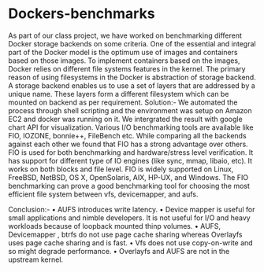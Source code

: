 # Dockers-benchmarks

As part of our class project, we have worked on benchmarking different Docker storage backends on some criteria.
One of the essential and integral part of the Docker model is the optimum use of images and containers based on those images.
To implement containers based on the images, Docker relies on different file systems features in the kernel. 
The primary reason of using filesystems in the Docker is abstraction of storage backend.
A storage backend enables us to use a set of layers that are addressed by a unique name. 
These layers form a different filesystem which can be mounted on backend as per requirement.
Solution:-
We  automated the process through shell scripting and the environment was setup on Amazon EC2 and docker was running on it. We intergrated
the result with google chart API for visualization.
Various I/O benchmarking tools are available like FIO, IOZONE, bonnie++, FileBench etc.
While comparing all the backends against each other we found that FIO has a strong advantage over others.
FIO is used for both benchmarking and hardware/stress level verification.
It has support for different type of IO engines (like sync, mmap, libaio, etc).
It works on both blocks and file level.
FIO is widely supported on Linux, FreeBSD, NetBSD, OS X, OpenSolaris, AIX, HP-UX, and Windows. 
The FIO benchmarking can prove a good benchmarking tool for choosing the most efficient file system between vfs, devicemapper, and aufs.

Conclusion:-
•	AUFS introduces write latency.
•	Device mapper is useful for small applications and nimble developers. It is not useful for I/O and heavy workloads because of loopback mounted thinp volumes.
•	AUFS, Devicemapper , btrfs do not use page cache sharing whereas Overlayfs uses page cache sharing and is fast.
•	Vfs does not use copy-on-write and so might degrade performance.
•	Overlayfs and AUFS are not in the upstream kernel.
